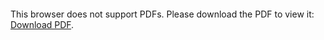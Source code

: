 <object data="https://github.com/Vanhaosd98/dev-cheatsheets/public/database/PostgreSQL-Cheat-Sheet.pdf" type="application/pdf" width="700px" height="700px">
    <embed src="https://github.com/Vanhaosd98/dev-cheatsheets/public/database/PostgreSQL-Cheat-Sheet.pdf">
        <p>This browser does not support PDFs. Please download the PDF to view it: <a href="https://github.com/Vanhaosd98/dev-cheatsheets/public/database/PostgreSQL-Cheat-Sheet.pdf">Download PDF</a>.</p>
    </embed>
</object>